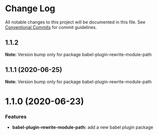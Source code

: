 # Change Log

All notable changes to this project will be documented in this file.
See [Conventional Commits](https://conventionalcommits.org) for commit guidelines.

## 1.1.2

**Note:** Version bump only for package babel-plugin-rewrite-module-path





## 1.1.1 (2020-06-25)

**Note:** Version bump only for package babel-plugin-rewrite-module-path





# 1.1.0 (2020-06-23)


### Features

* **babel-plugin-rewrite-module-path:** add a new babel plugin package

